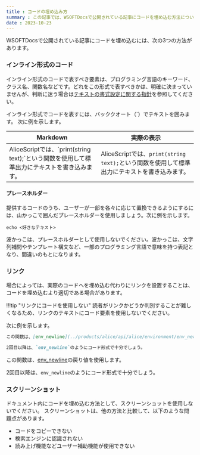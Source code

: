```yaml
---
title : コードの埋め込み方
summary : この記事では、WSOFTDocsで公開されている記事にコードを埋め込む方法について説明します
date : 2023-10-23
---
```


WSOFTDocsで公開されている記事にコードを埋め込むには、次の3つの方法があります。

### インライン形式のコード
インライン形式のコードで表すべき要素は、プログラミング言語のキーワード、クラス名、関数名などです。どれをこの形式で表すべきかは、明確に決まっていませんが、判断に迷う場合は[テキストの書式設定に関する指針](./text-formatting-guidelines.md)を参照してください。

インライン形式でコードを表すには、バッククオート（\`）でテキストを囲みます。
次に例を示します。

|Markdown|実際の表示|
|---|---|
|AliceScriptでは、\`print(string text);\`という関数を使用して標準出力にテキストを書き込みます。|AliceScriptでは、`print(string text);`という関数を使用して標準出力にテキストを書き込みます。|

#### プレースホルダー
提供するコードのうち、ユーザーが一部を各々に応じて置換できるようにするには、山かっこで囲んだプレースホルダーを使用しましょう。次に例を示します。

`echo <好きなテキスト>`

波かっこは、プレースホルダーとして使用しないでください。波かっこは、文字列補間やテンプレート構文など、一部のプログラミング言語で意味を持つ表記となり、間違いのもとになります。

### リンク
場合によっては、実際のコードへを埋め込む代わりにリンクを設置することは、コードを埋め込むより適切である場合があります。

!!!tip "リンクにコードを使用しない"
    読者がリンクかどうか判別することが難しくなるため、リンクのテキストにコード要素を使用しないでください。

次に例を示します。

```md title="Markdown"
この関数は、[env_newline](../products/alice/api/alice/environment/env_newline.md)の戻り値を使用します。

2回目以降は、`env_newline`のようにコード形式で十分でしょう。
```

この関数は、[env_newline](../products/alice/api/alice/environment/env_newline.md)の戻り値を使用します。

2回目以降は、`env_newline`のようにコード形式で十分でしょう。

### スクリーンショット
ドキュメント内にコードを埋め込む方法として、スクリーンショットを使用しないでください。
スクリーンショットは、他の方法と比較して、以下のような問題点があります。

- コードをコピーできない
- 検索エンジンに認識されない
- 読み上げ機能などユーザー補助機能が使用できない
